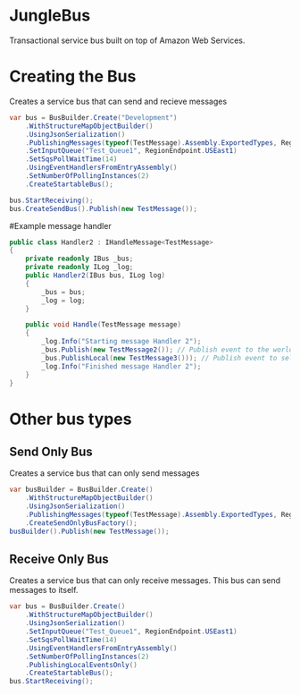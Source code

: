 # JungleBus
Transactional service bus built on top of Amazon Web Services.

# Creating the Bus
Creates a service bus that can send and recieve messages
```C#
var bus = BusBuilder.Create("Development")
	.WithStructureMapObjectBuilder()
	.UsingJsonSerialization()
	.PublishingMessages(typeof(TestMessage).Assembly.ExportedTypes, RegionEndpoint.USEast1)
	.SetInputQueue("Test_Queue1", RegionEndpoint.USEast1)
	.SetSqsPollWaitTime(14)
	.UsingEventHandlersFromEntryAssembly()
	.SetNumberOfPollingInstances(2)
	.CreateStartableBus();

bus.StartReceiving();
bus.CreateSendBus().Publish(new TestMessage());
```

#Example message handler
```C#
public class Handler2 : IHandleMessage<TestMessage>
{
	private readonly IBus _bus;
	private readonly ILog _log;
	public Handler2(IBus bus, ILog log)
	{
		_bus = bus;
		_log = log;
	}

	public void Handle(TestMessage message)
	{
		_log.Info("Starting message Handler 2");
		_bus.Publish(new TestMessage2()); // Publish event to the world
		_bus.PublishLocal(new TestMessage3())); // Publish event to self
		_log.Info("Finished message Handler 2");
	}
}
```

# Other bus types	
## Send Only Bus
Creates a service bus that can only send messages
```C#
var busBuilder = BusBuilder.Create()
	.WithStructureMapObjectBuilder()
	.UsingJsonSerialization()
	.PublishingMessages(typeof(TestMessage).Assembly.ExportedTypes, RegionEndpoint.USEast1)
	.CreateSendOnlyBusFactory();
busBuilder().Publish(new TestMessage());
```

## Receive Only Bus
Creates a service bus that can only receive messages. This bus can send messages to itself.
```C#
var bus = BusBuilder.Create()
	.WithStructureMapObjectBuilder()
	.UsingJsonSerialization()
	.SetInputQueue("Test_Queue1", RegionEndpoint.USEast1)
	.SetSqsPollWaitTime(14)
	.UsingEventHandlersFromEntryAssembly()
	.SetNumberOfPollingInstances(2)
	.PublishingLocalEventsOnly()
	.CreateStartableBus();
bus.StartReceiving();
```
